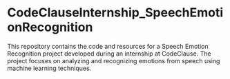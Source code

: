 # CodeClauseInternship_SpeechEmotionRecognition
This repository contains the code and resources for a Speech Emotion Recognition project developed during an internship at CodeClause. The project focuses on analyzing and recognizing emotions from speech using machine learning techniques.
